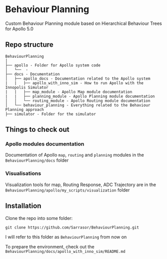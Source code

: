 # Behaviour Planning
Custom Behaviour Planning module based on Hierarchical Behaviour Trees for Apollo 5.0

## Repo structure

```
BehaviourPlanning
│ 
├── apollo - Folder for Apollo system code
│   └──  - 
├── docs - Documentation
│   ├── apollo_docs - Documentation related to the Apollo system
|   |   ├── apollo_with_inno_sim - How to run Apollo with the Innopolis Simulator
|   |   ├── map_module - Apollo Map module documentation
|   |   ├── planning_module - Apollo Planning module documentation
│   │   └── routing_module - Apollo Routing module documentation
│   └── behaviour_planning - Everything related to the Behaviour Planning approach
├── simulator - Folder for the simulator
```

## Things to check out

### Apollo modules documentation
Documentation of Apollo `map`, `routing` and `planning` modules in the `BehaviourPlanning/docs` folder

### Visualisations
Visualization tools for map, Routing Response, ADC Trajectory are in the `BehaviourPlanning/apollo/my_scripts/visualization` folder

## Installation

Clone the repo into some folder: 

```
git clone https://github.com/Sarrasor/BehaviourPlanning.git
```

I will refer to this folder as `BehaviourPlanning` from now on

To prepare the environment, check out the `BehaviourPlanning/docs/apollo_with_inno_sim/README.md`